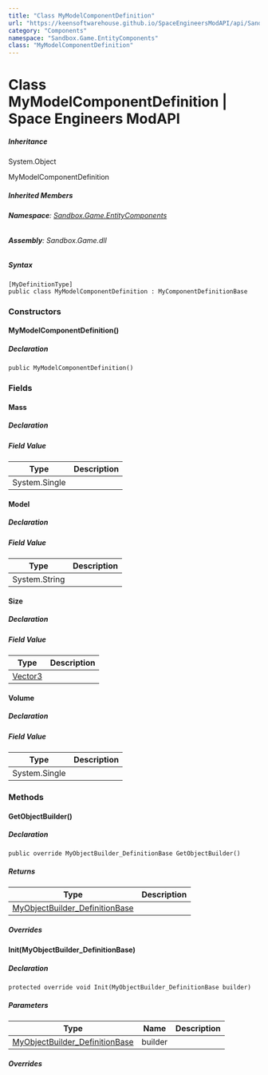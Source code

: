 ```yaml
---
title: "Class MyModelComponentDefinition"
url: "https://keensoftwarehouse.github.io/SpaceEngineersModAPI/api/Sandbox.Game.EntityComponents.MyModelComponentDefinition.html"
category: "Components"
namespace: "Sandbox.Game.EntityComponents"
class: "MyModelComponentDefinition"
---
```


# Class MyModelComponentDefinition | Space Engineers ModAPI

##### Inheritance

System.Object

MyModelComponentDefinition

##### Inherited Members

###### **Namespace**: [Sandbox.Game.EntityComponents](https://keensoftwarehouse.github.io/SpaceEngineersModAPI/api/Sandbox.Game.EntityComponents.html)

###### **Assembly**: Sandbox.Game.dll

##### Syntax

```
[MyDefinitionType]
public class MyModelComponentDefinition : MyComponentDefinitionBase
```

### Constructors

#### MyModelComponentDefinition()

##### Declaration

```
public MyModelComponentDefinition()
```

### Fields

#### Mass

##### Declaration

##### Field Value

| Type | Description |
| --- | --- |
| System.Single |     |

#### Model

##### Declaration

##### Field Value

| Type | Description |
| --- | --- |
| System.String |     |

#### Size

##### Declaration

##### Field Value

| Type | Description |
| --- | --- |
| [Vector3](https://keensoftwarehouse.github.io/SpaceEngineersModAPI/api/VRageMath.Vector3.html) |     |

#### Volume

##### Declaration

##### Field Value

| Type | Description |
| --- | --- |
| System.Single |     |

### Methods

#### GetObjectBuilder()

##### Declaration

```
public override MyObjectBuilder_DefinitionBase GetObjectBuilder()
```

##### Returns

| Type | Description |
| --- | --- |
| [MyObjectBuilder\_DefinitionBase](https://keensoftwarehouse.github.io/SpaceEngineersModAPI/api/VRage.Game.MyObjectBuilder_DefinitionBase.html) |     |

##### Overrides

#### Init(MyObjectBuilder\_DefinitionBase)

##### Declaration

```
protected override void Init(MyObjectBuilder_DefinitionBase builder)
```

##### Parameters

| Type | Name | Description |
| --- | --- | --- |
| [MyObjectBuilder\_DefinitionBase](https://keensoftwarehouse.github.io/SpaceEngineersModAPI/api/VRage.Game.MyObjectBuilder_DefinitionBase.html) | builder |     |

##### Overrides